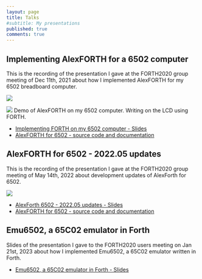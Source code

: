```yaml
---
layout: page
title: Talks
#subtitle: My presentations
published: true
comments: true
---
```


## Implementing AlexFORTH for a 6502 computer

This is the recording of the presentation I gave at the FORTH2020 group meeting of Dec 11th, 2021 about how I implemented AlexFORTH for my 6502 breadboard computer.

[![](../assets/img/forth/Implementing_FORTH_6502-Cover.png)](https://www.youtube.com/watch?v=FgLP8r7Zq_s)

[![](../assets/img/forth/AlexForth_LCDdemo.png)](https://www.youtube.com/watch?v=FgLP8r7Zq_s)
Demo of AlexFORTH on my 6502 computer. Writing on the LCD using FORTH.

* [Implementing FORTH on my 6502 computer - Slides](https://github.com/adumont/hb6502/raw/main/forth/presentation/Implementing%20FORTH%20on%20my%206502%20computer.pdf)
* [AlexFORTH for 6502 - source code and documentation](https://github.com/adumont/hb6502/tree/main/forth#homebrew-6502-sbc---forth)

## AlexFORTH for 6502 - 2022.05 updates

This is the recording of the presentation I gave at the FORTH2020 group meeting of May 14th, 2022 about development updates of AlexForth for 6502.

[![](../assets/img/forth/AlexForth6502-2022.05updates-Cover.png)](https://www.youtube.com/watch?v=jJ7XDzRJuVk&t=6465s)

* [AlexForth 6502 - 2022.05 updates - Slides](https://github.com/adumont/hb6502/raw/main/forth/presentation/AlexForth%206502%20-%202022.05%20updates.pdf)
* [AlexFORTH for 6502 - source code and documentation](https://github.com/adumont/hb6502/tree/main/forth#homebrew-6502-sbc---forth)

## Emu6502, a 65C02 emulator in Forth

Slides of the presentation I gave to the FORTH2020 users meeting on Jan 21st, 2023 about how I implemented Emu6502, a 65C02 emulator written in Forth.

* [Emu6502, a 65C02 emulator in Forth - Slides](../assets/slides/Emu6502_2023.01.pdf)
